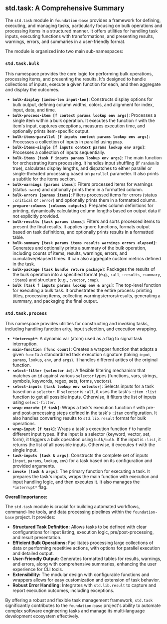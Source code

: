 ## std.task: A Comprehensive Summary

The `std.task` module in `foundation-base` provides a framework for defining, executing, and managing tasks, particularly focusing on bulk operations and processing items in a structured manner. It offers utilities for handling task inputs, executing functions with transformations, and presenting results, warnings, errors, and summaries in a user-friendly format.

The module is organized into two main sub-namespaces:

### `std.task.bulk`

This namespace provides the core logic for performing bulk operations, processing items, and presenting the results. It's designed to handle collections of inputs, execute a given function for each, and then aggregate and display the outcomes.

*   **`bulk-display [index-len input-len]`**: Constructs display options for bulk output, defining column widths, colors, and alignment for index, input, data, and time.
*   **`bulk-process-item [f context params lookup env args]`**: Processes a single item within a bulk operation. It executes the function `f` with the item's input, captures exceptions, measures execution time, and optionally prints item-specific output.
*   **`bulk-items-parallel [f inputs context params lookup env args]`**: Processes a collection of inputs in parallel using `pmap`.
*   **`bulk-items-single [f inputs context params lookup env args]`**: Processes a collection of inputs sequentially.
*   **`bulk-items [task f inputs params lookup env args]`**: The main function for orchestrating item processing. It handles input shuffling (if `random` is true), calculates display lengths, and dispatches to either parallel or single-threaded processing based on `parallel` parameter. It also prints a subtitle for the items section.
*   **`bulk-warnings [params items]`**: Filters processed items for warnings (status `:warn`) and optionally prints them in a formatted column.
*   **`bulk-errors [params items]`**: Filters processed items for errors (status `:critical` or `:error`) and optionally prints them in a formatted column.
*   **`prepare-columns [columns outputs]`**: Prepares column definitions for printing, dynamically calculating column lengths based on output data if not explicitly provided.
*   **`bulk-results [task params items]`**: Filters and sorts processed items to present the final results. It applies ignore functions, formats output based on task definitions, and optionally prints results in a formatted table.
*   **`bulk-summary [task params items results warnings errors elapsed]`**: Generates and optionally prints a summary of the bulk operation, including counts of items, results, warnings, errors, and cumulative/elapsed times. It can also aggregate custom metrics defined in the task.
*   **`bulk-package [task bundle return package]`**: Packages the results of the bulk operation into a specified format (e.g., `:all`, `:results`, `:summary`, `:items`) and structure (e.g., `:vector`, `:map`).
*   **`bulk [task f inputs params lookup env & args]`**: The top-level function for executing a bulk task. It orchestrates the entire process: printing titles, processing items, collecting warnings/errors/results, generating a summary, and packaging the final output.

### `std.task.process`

This namespace provides utilities for constructing and invoking tasks, including handling function arity, input selection, and execution wrapping.

*   **`*interrupt*`**: A dynamic var (atom) used as a flag to signal task interruption.
*   **`main-function [func count]`**: Creates a wrapper function that adapts a given `func` to a standardized task execution signature (taking `input`, `params`, `lookup`, `env`, and `args`). It handles different arities of the original function.
*   **`select-filter [selector id]`**: A flexible filtering mechanism that matches an `id` against various `selector` types (functions, vars, strings, symbols, keywords, regex, sets, forms, vectors).
*   **`select-inputs [task lookup env selector]`**: Selects inputs for a task based on a `selector`. If `selector` is `:all`, it uses the task's `:item :list` function to get all possible inputs. Otherwise, it filters the list of inputs using `select-filter`.
*   **`wrap-execute [f task]`**: Wraps a task's execution function `f` with pre- and post-processing steps defined in the task's `:item` configuration. It also handles converting results to `std.lib.result` format for bulk operations.
*   **`wrap-input [f task]`**: Wraps a task's execution function `f` to handle different input types. If the input is a selector (keyword, vector, set, form), it triggers a bulk operation using `bulk/bulk`. If the input is `:list`, it returns the list of all possible inputs. Otherwise, it executes `f` with the single input.
*   **`task-inputs [task & args]`**: Constructs the complete set of inputs (`input`, `params`, `lookup`, `env`) for a task based on its configuration and provided arguments.
*   **`invoke [task & args]`**: The primary function for executing a task. It prepares the task's inputs, wraps the main function with execution and input handling logic, and then executes it. It also manages the `*interrupt*` flag.

**Overall Importance:**

The `std.task` module is crucial for building automated workflows, command-line tools, and data processing pipelines within the `foundation-base` project. It provides:

*   **Structured Task Definition:** Allows tasks to be defined with clear configurations for input listing, execution logic, pre/post-processing, and result presentation.
*   **Efficient Bulk Operations:** Facilitates processing large collections of data or performing repetitive actions, with options for parallel execution and detailed output.
*   **User-Friendly Output:** Generates formatted tables for results, warnings, and errors, along with comprehensive summaries, enhancing the user experience for CLI tools.
*   **Extensibility:** The modular design with configurable functions and wrappers allows for easy customization and extension of task behavior.
*   **Robust Error Handling:** Integrates with `std.lib.result` to capture and report execution outcomes, including exceptions.

By offering a robust and flexible task management framework, `std.task` significantly contributes to the `foundation-base` project's ability to automate complex software engineering tasks and manage its multi-language development ecosystem effectively.
